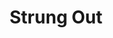 ---
ep: 172
title: "Strung Out"
imglink: "https://live.staticflickr.com/65535/50998425992_5f43f87c27_o.jpg"
thumbnail: "https://live.staticflickr.com/65535/50998425992_2976be51bd_q.jpg"
alt: >
    In the centre, Francis, wearing black with a light face, dances on a stage. Their arms, legs, and shoulders are controlled by strings, which lead up to the eight legs  of a gigantic spider, which perches above the stage curtain. It has a fuzzy abdomen and a light face. Its eyes are covered in dots. The background behind the spider is cross hatched, and the stage curtains are shaded with lines.  
name: "kath"
---
